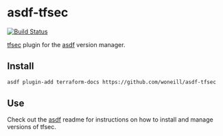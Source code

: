 # asdf-tfsec

[![Build Status](https://github.com/woneill/asdf-tfsec/workflows/master/badge.svg?branch=master)](https://github.com/woneill/asdf-tfsec/actions)

[tfsec](https://github.com/liamg/tfsec) plugin for the [asdf](https://github.com/asdf-vm/asdf) version manager.

## Install

```bash
asdf plugin-add terraform-docs https://github.com/woneill/asdf-tfsec
```

## Use

Check out the [asdf](https://github.com/asdf-vm/asdf) readme for instructions on how to install and manage versions of tfsec.
